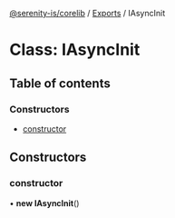 [@serenity-is/corelib](../README.md) / [Exports](../modules.md) / IAsyncInit

# Class: IAsyncInit

## Table of contents

### Constructors

- [constructor](IAsyncInit.md#constructor)

## Constructors

### constructor

• **new IAsyncInit**()
